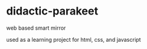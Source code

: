 # didactic-parakeet
web based smart mirror

used as a learning project for html, css, and javascript

